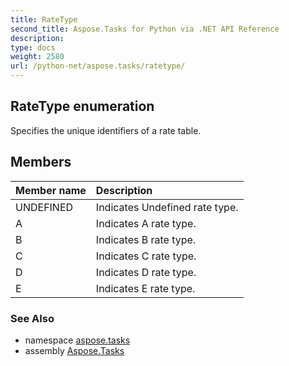```yaml
---
title: RateType
second_title: Aspose.Tasks for Python via .NET API Reference
description: 
type: docs
weight: 2580
url: /python-net/aspose.tasks/ratetype/
---
```


## RateType enumeration

Specifies the unique identifiers of a rate table.

## Members
| Member name | Description |
| :- | :- |
|UNDEFINED|Indicates Undefined rate type.|
|A|Indicates A rate type.|
|B|Indicates B rate type.|
|C|Indicates C rate type.|
|D|Indicates D rate type.|
|E|Indicates E rate type.|

### See Also

* namespace [aspose.tasks](/tasks/python-net/aspose.tasks/)
* assembly [Aspose.Tasks](/tasks/python-net/)

